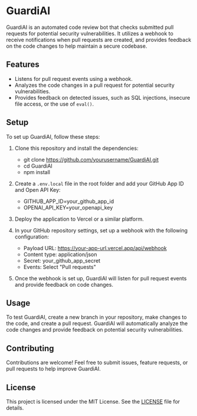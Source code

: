 # GuardiAI

GuardiAI is an automated code review bot that checks submitted pull requests for potential security vulnerabilities. It utilizes a webhook to receive notifications when pull requests are created, and provides feedback on the code changes to help maintain a secure codebase.

## Features

- Listens for pull request events using a webhook.
- Analyzes the code changes in a pull request for potential security vulnerabilities.
- Provides feedback on detected issues, such as SQL injections, insecure file access, or the use of `eval()`.

## Setup

To set up GuardiAI, follow these steps:

1. Clone this repository and install the dependencies:
   - git clone https://github.com/yourusername/GuardiAI.git
   - cd GuardiAI
   - npm install

2. Create a `.env.local` file in the root folder and add your GitHub App ID and Open API Key:
   - GITHUB_APP_ID=your_github_app_id
   - OPENAI_API_KEY=your_openapi_key

3. Deploy the application to Vercel or a similar platform.

4. In your GitHub repository settings, set up a webhook with the following configuration:
   - Payload URL: https://your-app-url.vercel.app/api/webhook
   - Content type: application/json
   - Secret: your_github_app_secret
   - Events: Select "Pull requests"

5. Once the webhook is set up, GuardiAI will listen for pull request events and provide feedback on code changes.

## Usage

To test GuardiAI, create a new branch in your repository, make changes to the code, and create a pull request. GuardiAI will automatically analyze the code changes and provide feedback on potential security vulnerabilities.

## Contributing

Contributions are welcome! Feel free to submit issues, feature requests, or pull requests to help improve GuardiAI.

## License

This project is licensed under the MIT License. See the [LICENSE](LICENSE) file for details.
